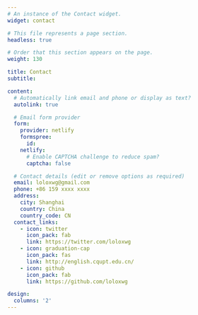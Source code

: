 ```yaml
---
# An instance of the Contact widget.
widget: contact

# This file represents a page section.
headless: true

# Order that this section appears on the page.
weight: 130

title: Contact
subtitle:

content:
  # Automatically link email and phone or display as text?
  autolink: true

  # Email form provider
  form:
    provider: netlify
    formspree:
      id:
    netlify:
      # Enable CAPTCHA challenge to reduce spam?
      captcha: false

  # Contact details (edit or remove options as required)
  email: loloxwg@gmail.com
  phone: +86 159 xxxx xxxx
  address:
    city: Shanghai
    country: China
    country_code: CN
  contact_links:
    - icon: twitter
      icon_pack: fab
      link: https://twitter.com/loloxwg
    - icon: graduation-cap
      icon_pack: fas
      link: http://english.cqupt.edu.cn/
    - icon: github
      icon_pack: fab
      link: https://github.com/loloxwg

design:
  columns: '2'
---
```

